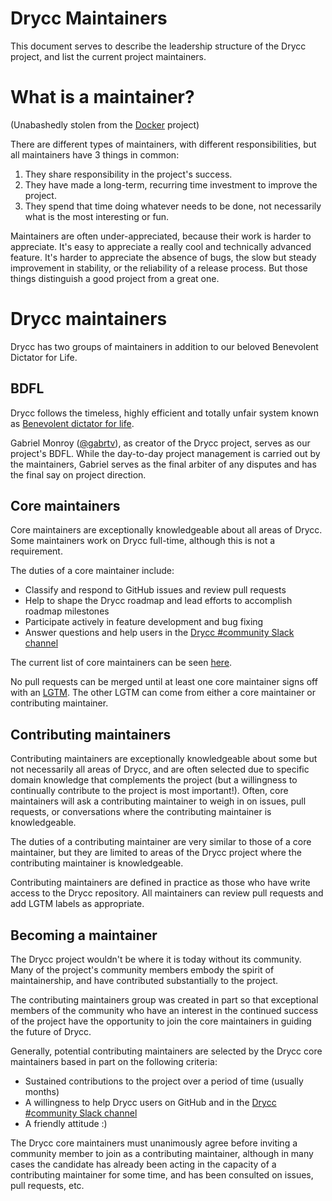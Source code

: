 # Drycc Maintainers

This document serves to describe the leadership structure of the Drycc project, and list the current
project maintainers.

# What is a maintainer?

(Unabashedly stolen from the [Docker](https://github.com/docker/docker/blob/master/MAINTAINERS) project)

There are different types of maintainers, with different responsibilities, but
all maintainers have 3 things in common:

1. They share responsibility in the project's success.
2. They have made a long-term, recurring time investment to improve the project.
3. They spend that time doing whatever needs to be done, not necessarily what
is the most interesting or fun.

Maintainers are often under-appreciated, because their work is harder to appreciate.
It's easy to appreciate a really cool and technically advanced feature. It's harder
to appreciate the absence of bugs, the slow but steady improvement in stability,
or the reliability of a release process. But those things distinguish a good
project from a great one.

# Drycc maintainers

Drycc has two groups of maintainers in addition to our beloved Benevolent Dictator for Life.

## BDFL

Drycc follows the timeless, highly efficient and totally unfair system known as [Benevolent dictator
for life](http://en.wikipedia.org/wiki/Benevolent_Dictator_for_Life).

Gabriel Monroy ([@gabrtv](https://github.com/gabrtv)), as creator of the Drycc project, serves as our
project's BDFL. While the day-to-day project management is carried out by the maintainers, Gabriel
serves as the final arbiter of any disputes and has the final say on project direction.

## Core maintainers

Core maintainers are exceptionally knowledgeable about all areas of Drycc. Some maintainers work on Drycc
full-time, although this is not a requirement.

The duties of a core maintainer include:

* Classify and respond to GitHub issues and review pull requests
* Help to shape the Drycc roadmap and lead efforts to accomplish roadmap milestones
* Participate actively in feature development and bug fixing
* Answer questions and help users in the [Drycc #community Slack channel](https://slack.drycc.cc)

The current list of core maintainers can be seen [here](https://github.com/orgs/drycc/teams/core-maintainers).

No pull requests can be merged until at least one core maintainer signs off with an
[LGTM](http://docs.drycc.cc/en/latest/contributing/standards/#merge-approval). The other LGTM can
come from either a core maintainer or contributing maintainer.

## Contributing maintainers

Contributing maintainers are exceptionally knowledgeable about some but not necessarily all areas
of Drycc, and are often selected due to specific domain knowledge that complements the project (but
a willingness to continually contribute to the project is most important!). Often,
core maintainers will ask a contributing maintainer to weigh in on issues, pull requests, or
conversations where the contributing maintainer is knowledgeable.

The duties of a contributing maintainer are very similar to those of a core maintainer, but they are limited to areas of the Drycc project where the contributing maintainer is knowledgeable.

Contributing maintainers are defined in practice as those who have write access to the Drycc repository. All maintainers can review pull requests and add LGTM labels as appropriate.

## Becoming a maintainer

The Drycc project wouldn't be where it is today without its community. Many of the project's
community members embody the spirit of maintainership, and have contributed substantially to
the project.

The contributing maintainers group was created in part so that exceptional members of the community
who have an interest in the continued success of the project have the opportunity to join the
core maintainers in guiding the future of Drycc.

Generally, potential contributing maintainers are selected by the Drycc core maintainers based in
part on the following criteria:

* Sustained contributions to the project over a period of time (usually months)
* A willingness to help Drycc users on GitHub and in the [Drycc #community Slack channel](https://slack.drycc.cc)
* A friendly attitude :)

The Drycc core maintainers must unanimously agree before inviting a community member to join as a
contributing maintainer, although in many cases the candidate has already been acting in the
capacity of a contributing maintainer for some time, and has been consulted on issues, pull requests,
etc.
